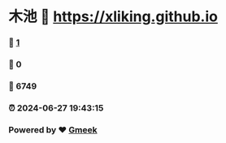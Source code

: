 # 木池 :link: https://xliking.github.io 
### :page_facing_up: [1](https://xliking.github.io/tag.html) 
### :speech_balloon: 0 
### :hibiscus: 6749 
### :alarm_clock: 2024-06-27 19:43:15 
### Powered by :heart: [Gmeek](https://github.com/Meekdai/Gmeek)
